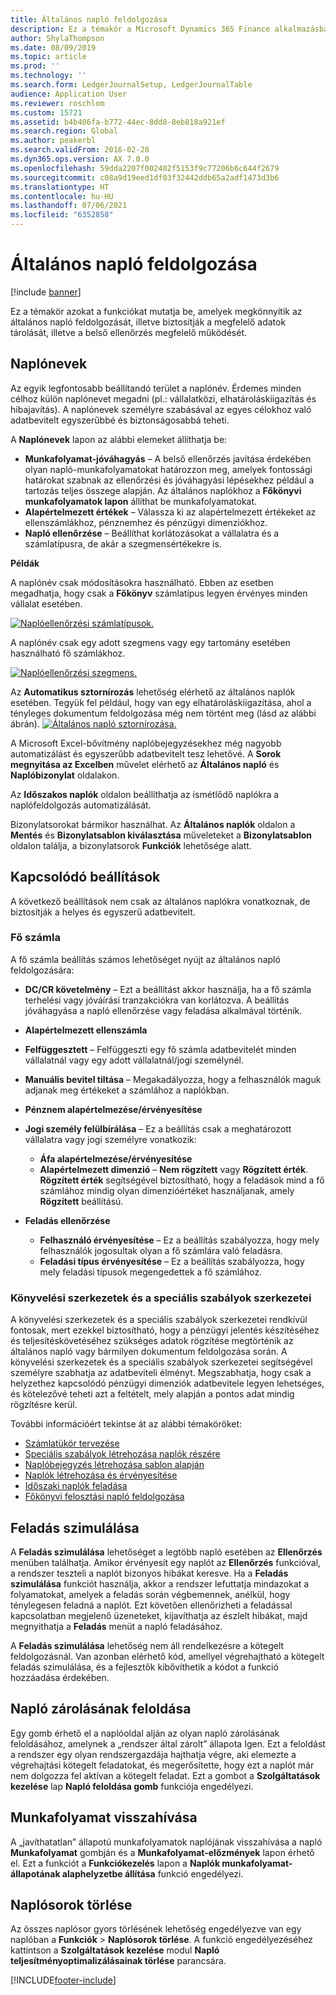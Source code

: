 ```yaml
---
title: Általános napló feldolgozása
description: Ez a témakör a Microsoft Dynamics 365 Finance alkalmazásban szereplő funkciókat mutatja be, amelyek megkönnyítik az általános napló feldolgozását, illetve biztosítják a megfelelő adatok tárolását, illetve a belső ellenőrzés megfelelő működését.
author: ShylaThompson
ms.date: 08/09/2019
ms.topic: article
ms.prod: ''
ms.technology: ''
ms.search.form: LedgerJournalSetup, LedgerJournalTable
audience: Application User
ms.reviewer: roschlom
ms.custom: 15721
ms.assetid: b4b406fa-b772-44ec-8dd8-8eb818a921ef
ms.search.region: Global
ms.author: peakerbl
ms.search.validFrom: 2016-02-28
ms.dyn365.ops.version: AX 7.0.0
ms.openlocfilehash: 59dda2207f002402f5153f9c77206b6c644f2679
ms.sourcegitcommit: c08a9d19eed1df03f32442ddb65a2adf1473d3b6
ms.translationtype: HT
ms.contentlocale: hu-HU
ms.lasthandoff: 07/06/2021
ms.locfileid: "6352858"
---
```

# <a name="general-journal-processing"></a>Általános napló feldolgozása

[!include [banner](../includes/banner.md)]

Ez a témakör azokat a funkciókat mutatja be, amelyek megkönnyítik az általános napló feldolgozását, illetve biztosítják a megfelelő adatok tárolását, illetve a belső ellenőrzés megfelelő működését.  

## <a name="journal-names"></a>Naplónevek

Az egyik legfontosabb beállítandó terület a naplónév. Érdemes minden célhoz külön naplónevet megadni (pl.: vállalatközi, elhatároláskiigazítás és hibajavítás). A naplónevek személyre szabásával az egyes célokhoz való adatbevitelt egyszerűbbé és biztonságosabbá teheti. 

A **Naplónevek** lapon az alábbi elemeket állíthatja be:

-   **Munkafolyamat-jóváhagyás** – A belső ellenőrzés javítása érdekében olyan napló-munkafolyamatokat határozzon meg, amelyek fontossági határokat szabnak az ellenőrzési és jóváhagyási lépésekhez például a tartozás teljes összege alapján. Az általános naplókhoz a **Főkönyvi munkafolyamatok lapon** állíthat be munkafolyamatokat.
-   **Alapértelmezett értékek** – Válassza ki az alapértelmezett értékeket az ellenszámlákhoz, pénznemhez és pénzügyi dimenziókhoz.
-   **Napló ellenőrzése** – Beállíthat korlátozásokat a vállalatra és a számlatípusra, de akár a szegmensértékekre is. 

**Példák**

A naplónév csak módosításokra használható. Ebben az esetben megadhatja, hogy csak a **Főkönyv** számlatípus legyen érvényes minden vállalat esetében. 

[![Naplóellenőrzési számlatípusok.](./media/journal-control-account-types1.png)](./media/journal-control-account-types1.png)

A naplónév csak egy adott szegmens vagy egy tartomány esetében használható fő számlákhoz. 

[![Naplóellenőrzési szegmens.](./media/journal-control-segment1.png)](./media/journal-control-segment1.png)

Az **Automatikus sztornírozás** lehetőség elérhető az általános naplók esetében. Tegyük fel például, hogy van egy elhatároláskiigazítása, ahol a tényleges dokumentum feldolgozása még nem történt meg (lásd az alábbi ábrán).
[![Általános napló sztornírozása.](./media/general-journal-reversing1.png)](./media/general-journal-reversing1.png) 

A Microsoft Excel-bővítmény naplóbejegyzésekhez még nagyobb automatizálást és egyszerűbb adatbevitelt tesz lehetővé. A **Sorok megnyitása az Excelben** művelet elérhető az **Általános napló** és **Naplóbizonylat** oldalakon. 

Az **Időszakos naplók** oldalon beállíthatja az ismétlődő naplókra a naplófeldolgozás automatizálását. 

Bizonylatsorokat bármikor használhat. Az **Általános naplók** oldalon a **Mentés** és **Bizonylatsablon kiválasztása** műveleteket a **Bizonylatsablon** oldalon találja, a bizonylatsorok **Funkciók** lehetősége alatt.

## <a name="related-setup"></a>Kapcsolódó beállítások
A következő beállítások nem csak az általános naplókra vonatkoznak, de biztosítják a helyes és egyszerű adatbevitelt.

### <a name="main-account"></a>Fő számla

A fő számla beállítás számos lehetőséget nyújt az általános napló feldolgozására:

-   **DC/CR követelmény** – Ezt a beállítást akkor használja, ha a fő számla terhelési vagy jóváírási tranzakciókra van korlátozva. A beállítás jóváhagyása a napló ellenőrzése vagy feladása alkalmával történik.

-   **Alapértelmezett ellenszámla**
-   **Felfüggesztett** – Felfüggeszti egy fő számla adatbevitelét minden vállalatnál vagy egy adott vállalatnál/jogi személynél.
-   **Manuális bevitel tiltása** – Megakadályozza, hogy a felhasználók maguk adjanak meg értékeket a számlához a naplókban.
-   **Pénznem alapértelmezése/érvényesítése**
-   **Jogi személy felülbírálása** – Ez a beállítás csak a meghatározott vállalatra vagy jogi személyre vonatkozik:
    -   **Áfa alapértelmezése/érvényesítése**
    -   **Alapértelmezett dimenzió** – **Nem rögzített** vagy **Rögzített érték**. **Rögzített érték** segítségével biztosítható, hogy a feladások mind a fő számlához mindig olyan dimenzióértéket használjanak, amely **Rögzített** beállítású.
-   **Feladás ellenőrzése**
    -   **Felhasználó érvényesítése** – Ez a beállítás szabályozza, hogy mely felhasználók jogosultak olyan a fő számlára való feladásra.
    -   **Feladási típus érvényesítése** – Ez a beállítás szabályozza, hogy mely feladási típusok megengedettek a fő számlához.

### <a name="accounting-structures-and-advanced-rules-structures"></a>Könyvelési szerkezetek és a speciális szabályok szerkezetei

A könyvelési szerkezetek és a speciális szabályok szerkezetei rendkívül fontosak, mert ezekkel biztosítható, hogy a pénzügyi jelentés készítéséhez és teljesítéskövetéséhez szükséges adatok rögzítése megtörténik az általános napló vagy bármilyen dokumentum feldolgozása során. A könyvelési szerkezetek és a speciális szabályok szerkezetei segítségével személyre szabhatja az adatbeviteli élményt. Megszabhatja, hogy csak a helyzethez kapcsolódó pénzügyi dimenziók adatbevitele legyen lehetséges, és kötelezővé teheti azt a feltételt, mely alapján a pontos adat mindig rögzítésre kerül.

További információért tekintse át az alábbi témaköröket:
- [Számlatükör tervezése](plan-chart-of-accounts.md) 
- [Speciális szabályok létrehozása naplók részére](tasks/create-advanced-rules-journals.md)
- [Naplóbejegyzés létrehozása sablon alapján](tasks/create-journal-entry-template.md)
- [Naplók létrehozása és érvényesítése](tasks/create-validate-journals.md)
- [Időszaki naplók feladása](tasks/post-periodic-journals.md)
- [Főkönyvi felosztási napló feldolgozása](tasks/process-ledger-allocation-journal.md)

## <a name="simulate-posting"></a>Feladás szimulálása
A **Feladás szimulálása** lehetőséget a legtöbb napló esetében az **Ellenőrzés** menüben találhatja. Amikor érvényesít egy naplót az **Ellenőrzés** funkcióval, a rendszer teszteli a naplót bizonyos hibákat keresve. Ha a **Feladás szimulálása** funkciót használja, akkor a rendszer lefuttatja mindazokat a folyamatokat, amelyek a feladás során végbemennek, anélkül, hogy ténylegesen feladná a naplót. Ezt követően ellenőrizheti a feladással kapcsolatban megjelenő üzeneteket, kijavíthatja az észlelt hibákat, majd megnyithatja a **Feladás** menüt a napló feladásához. 

A **Feladás szimulálása** lehetőség nem áll rendelkezésre a kötegelt feldolgozásnál. Van azonban elérhető kód, amellyel végrehajtható a kötegelt feladás szimulálása, és a fejlesztők kibővíthetik a kódot a funkció hozzáadása érdekében.  

## <a name="journal-unlock"></a>Napló zárolásának feloldása
Egy gomb érhető el a naplóoldal alján az olyan napló zárolásának feloldásához, amelynek a „rendszer által zárolt” állapota Igen. Ezt a feloldást a rendszer egy olyan rendszergazdája hajthatja végre, aki elemezte a végrehajtási kötegelt feladatokat, és megerősítette, hogy ezt a naplót már nem dolgozza fel aktívan a kötegelt feladat. Ezt a gombot a **Szolgáltatások kezelése** lap **Napló feloldása gomb** funkciója engedélyezi. 

## <a name="workflow-recall"></a>Munkafolyamat visszahívása 
A „javíthatatlan” állapotú munkafolyamatok naplójának visszahívása a napló **Munkafolyamat** gombján és a **Munkafolyamat-előzmények** lapon érhető el. Ezt a funkciót a **Funkciókezelés** lapon a **Naplók munkafolyamat-állapotának alaphelyzetbe állítása** funkció engedélyezi.

## <a name="delete-journal-lines"></a>Naplósorok törlése
Az összes naplósor gyors törlésének lehetőség engedélyezve van egy naplóban a **Funkciók** > **Naplósorok törlése**. A funkció engedélyezéséhez kattintson a **Szolgáltatások kezelése** modul **Napló teljesítményoptimalizálásainak törlése** parancsára.


[!INCLUDE[footer-include](../../includes/footer-banner.md)]